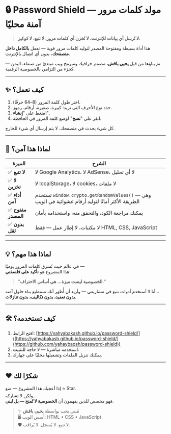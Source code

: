 # 🔒 Password Shield — مولد كلمات مرور آمنة محليًا

> **لا تُرسل أي بيانات للإنترنت. لا تُخزن أي كلمات مرور. لا تتبع. لا كوكيز.**

هذا أداة بسيطة ومفتوحة المصدر لتوليد كلمات مرور قوية — تعمل **بالكامل داخل متصفحك**، بدون أي اتصال بالإنترنت.

تم بناؤها من قبل **يحيى باقش**، مصمم جرافيك ومبرمج ويب مبتدئ من صنعاء، اليمن — كجزء من التزامي بالخصوصية الرقمية.

---

## ✨ كيف تعمل؟

1. اختر طول كلمة المرور (8–64 حرفًا).
2. حدد نوع الأحرف التي تريد: كبيرة، صغيرة، أرقام، رموز.
3. اضغط على "**إنشاء**".
4. انقر على "**نسخ**" لوضع كلمة المرور في الحافظة.

كل شيء يحدث في متصفحك. لا يتم إرسال أي شيء للخارج.

---

## 🔐 لماذا هذا آمن؟

| الميزة | الشرح |
|--------|--------|
| ✅ **لا تتبع** | لا Google Analytics، لا AdSense، لا أي تحليل |
| ✅ **لا تخزين** | لا localStorage، لا cookies، لا ملفات |
| ✅ **أداء آمن** | تستخدم `window.crypto.getRandomValues()` — وهي الطريقة الأكثر أمانًا لتوليد أرقام عشوائية في الويب |
| ✅ **مفتوح المصدر** | يمكنك مراجعة الكود، والتحقق منه، واستخدامه بأمان |
| ✅ **بدون ثقل** | لا مكتبات، لا إطار عمل — فقط HTML, CSS, JavaScript |

---

## 💡 لماذا هذا مهم؟

في عالم حيث تُسرق كلمات المرور يوميًا —  
هذا المشروع هو **تأكيد على فلسفتي**:  
> "**الخصوصية ليست ميزة... هي أساس الاحتراف.**"

أنا لا أستخدم أدوات تتبع في مشاريعي — وأريد أن أُظهر أنك تستطيع بناء حلول آمنة…  
**بدون تعقيد، بدون تكاليف، بدون تنازلات.**

---

## 🛠 كيف تستخدمه؟

1. افتح الرابط: [https://yahyabakash.github.io/password-shield/]([https://yahyabakash.github.io/password-shield/](https://github.com/yahaybaqsh/password-shield))
2. استخدمه مباشرة — لا حاجة للتثبيت.
3. يمكنك تنزيل الملفات وتشغيلها محليًا على جهازك.

---

## ❤️ شكرًا لك

إذا أعجبك هذا المشروع — ضع ⭐ Star.  
ولكن لا تشاركه…  
فهو مخصص للذين يفهمون أن **الخصوصية لا تُمنح — بل تُبنى**.

> ✨ مُبنى بحب بواسطة **يحيى باقش**  
> 🖥️ أسس الويب: HTML • CSS • JavaScript  
> 🛡️ لا تتبع. لا يُسجل. لا يُراقب.
